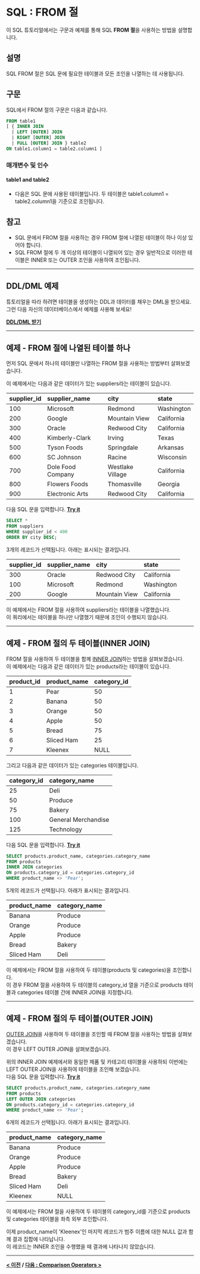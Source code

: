 # SQL : FROM 절

이 SQL 튜토리얼에서는 구문과 예제를 통해 SQL **FROM 절**을 사용하는 방법을 설명합니다.

## 설명
SQL FROM 절은 SQL 문에 필요한 테이블과 모든 조인을 나열하는 데 사용됩니다.

## 구문
SQL에서 FROM 절의 구문은 다음과 같습니다.
```SQL
FROM table1
[ { INNER JOIN
  | LEFT [OUTER] JOIN
  | RIGHT [OUTER] JOIN
  | FULL [OUTER] JOIN } table2
ON table1.column1 = table2.column1 ]
```
### 매개변수 및 인수
#### **table1 and table2**
- 다음은 SQL 문에 사용된 테이블입니다. 두 테이블은 table1.column1 = table2.column1을 기준으로 조인됩니다.

## 참고
- SQL 문에서 FROM 절을 사용하는 경우 FROM 절에 나열된 테이블이 하나 이상 있어야 합니다.
- SQL FROM 절에 두 개 이상의 테이블이 나열되어 있는 경우 일반적으로 이러한 테이블은 INNER 또는 OUTER 조인을 사용하여 조인됩니다.

---
## DDL/DML 예제
튜토리얼을 따라 하려면 테이블을 생성하는 DDL과 데이터를 채우는 DML을 받으세요. 그런 다음 자신의 데이터베이스에서 예제를 사용해 보세요!

**[DDL/DML 받기](https://www.techonthenet.com/sql/from_ddl.php)**

---
## 예제 - FROM 절에 나열된 테이블 하나
먼저 SQL 문에서 하나의 테이블만 나열하는 FROM 절을 사용하는 방법부터 살펴보겠습니다.

이 예제에서는 다음과 같은 데이터가 있는 suppliers라는 테이블이 있습니다.

| supplier_id | supplier_name     | city             | state      |
| :---------- | :---------------- | :--------------- | :--------- |
| 100         | Microsoft         | Redmond          | Washington |
| 200         | Google            | Mountain View    | California |
| 300         | Oracle            | Redwood City     | California |
| 400         | Kimberly-Clark    | Irving           | Texas      |
| 500         | Tyson Foods       | Springdale       | Arkansas   |
| 600         | SC Johnson        | Racine           | Wisconsin  |
| 700         | Dole Food Company | Westlake Village | California |
| 800         | Flowers Foods     | Thomasville      | Georgia    |
| 900         | Electronic Arts   | Redwood City     | California |

다음 SQL 문을 입력합니다. **[Try it](https://www.techonthenet.com/sql/from_try_sql.php)**
```SQL
SELECT *
FROM suppliers
WHERE supplier_id < 400
ORDER BY city DESC;
```
3개의 레코드가 선택됩니다. 아래는 표시되는 결과입니다.

| supplier_id | supplier_name | city          | state      |
| :---------- | :------------ | :------------ | :--------- |
| 300         | Oracle        | Redwood City  | California |
| 100         | Microsoft     | Redmond       | Washington |
| 200         | Google        | Mountain View | California |

이 예제에서는 FROM 절을 사용하여 suppliers라는 테이블을 나열했습니다.  
이 쿼리에서는 테이블을 하나만 나열했기 때문에 조인이 수행되지 않습니다.

---
## 예제 - FROM 절의 두 테이블(INNER JOIN)
FROM 절을 사용하여 두 테이블을 함께 [INNER JOIN](INNER_JOIN.md)하는 방법을 살펴보겠습니다.  
이 예제에서는 다음과 같은 데이터가 있는 products라는 테이블이 있습니다.

| product_id | product_name | category_id |
| :--------- | :----------- | :---------- |
| 1          | Pear         | 50          |
| 2          | Banana       | 50          |
| 3          | Orange       | 50          |
| 4          | Apple        | 50          |
| 5          | Bread        | 75          |
| 6          | Sliced Ham   | 25          |
| 7          | Kleenex      | NULL        |

그리고 다음과 같은 데이터가 있는 categories 테이블입니다.

| category_id | category_name       |
| :---------- | :------------------ |
| 25          | Deli                |
| 50          | Produce             |
| 75          | Bakery              |
| 100         | General Merchandise |
| 125         | Technology          |

다음 SQL 문을 입력합니다. **[Try it](https://www.techonthenet.com/sql/from_try_sql.php)**
```SQL
SELECT products.product_name, categories.category_name
FROM products 
INNER JOIN categories
ON products.category_id = categories.category_id
WHERE product_name <> 'Pear';
```
5개의 레코드가 선택됩니다. 아래가 표시되는 결과입니다.

| product_name | category_name |
| :----------- | :------------ |
| Banana       | Produce       |
| Orange       | Produce       |
| Apple        | Produce       |
| Bread        | Bakery        |
| Sliced Ham   | Deli          |

이 예제에서는 FROM 절을 사용하여 두 테이블(products 및 categories)을 조인합니다.  
이 경우 FROM 절을 사용하여 두 테이블의 category_id 열을 기준으로 products 테이블과 categories 테이블 간에 INNER JOIN을 지정합니다.

---
## 예제 - FROM 절의 두 테이블(OUTER JOIN)
[OUTER JOIN](OUTER_JOIN.md)을 사용하여 두 테이블을 조인할 때 FROM 절을 사용하는 방법을 살펴보겠습니다.  
이 경우 LEFT OUTER JOIN을 살펴보겠습니다.

위의 INNER JOIN 예제에서와 동일한 제품 및 카테고리 테이블을 사용하되 이번에는 LEFT OUTER JOIN을 사용하여 테이블을 조인해 보겠습니다.  
다음 SQL 문을 입력합니다. **[Try it](https://www.techonthenet.com/sql/from_try_sql.php)**
```SQL
SELECT products.product_name, categories.category_name
FROM products 
LEFT OUTER JOIN categories
ON products.category_id = categories.category_id
WHERE product_name <> 'Pear';
```
6개의 레코드가 선택됩니다. 아래가 표시되는 결과입니다.

| product_name | category_name |
| :----------- | :------------ |
| Banana       | Produce       |
| Orange       | Produce       |
| Apple        | Produce       |
| Bread        | Bakery        |
| Sliced Ham   | Deli          |
| Kleenex      | NULL          |

이 예제에서는 FROM 절을 사용하여 두 테이블의 category_id를 기준으로 products 및 categories 테이블을 좌측 외부 조인합니다.

이제 product_name이 'Kleenex'인 마지막 레코드가 범주 이름에 대한 NULL 값과 함께 결과 집합에 나타납니다.  
이 레코드는 INNER 조인을 수행했을 때 결과에 나타나지 않았습니다.

---
**[< 이전](SELECT.md) / [다음 : Comparison Operators >](Comparison_Operators.md)**
